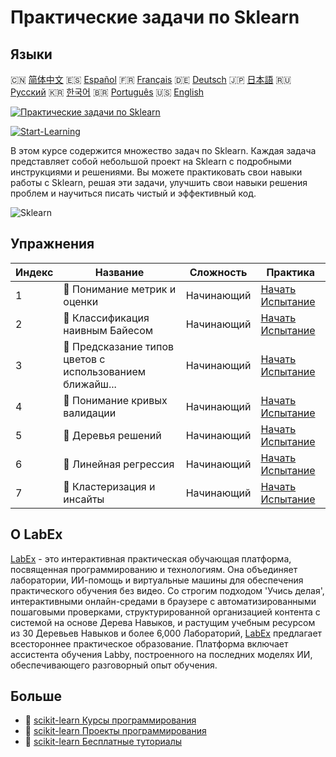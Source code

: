 # Практические задачи по Sklearn

## Языки

🇨🇳 [简体中文](README_zh.md) 🇪🇸 [Español](README_es.md) 🇫🇷 [Français](README_fr.md) 🇩🇪 [Deutsch](README_de.md) 🇯🇵 [日本語](README_ja.md) 🇷🇺 [Русский](README_ru.md) 🇰🇷 [한국어](README_ko.md) 🇧🇷 [Português](README_pt.md) 🇺🇸 [English](README.md) 

[![Практические задачи по Sklearn](https://cover-creator.labex.io/sklearn-practice-challenges.png?lang=ru)](https://labex.io/ru/courses/sklearn-practice-challenges)

[![Start-Learning](https://img.shields.io/badge/Start-Learning-whitesmoke?style=for-the-badge)](https://labex.io/ru/courses/sklearn-practice-challenges)

В этом курсе содержится множество задач по Sklearn. Каждая задача представляет собой небольшой проект на Sklearn с подробными инструкциями и решениями. Вы можете практиковать свои навыки работы с Sklearn, решая эти задачи, улучшить свои навыки решения проблем и научиться писать чистый и эффективный код.

![Sklearn](https://img.shields.io/badge/Sklearn-whitesmoke?style=for-the-badge&logo=sklearn)


## Упражнения

|   Индекс | Название                                                  | Сложность   | Практика                                                                                                                                                                 |
|----------|-----------------------------------------------------------|-------------|--------------------------------------------------------------------------------------------------------------------------------------------------------------------------|
|        1 | 🎯  Понимание метрик и оценки                             | Начинающий  | <a target='_blank' href='https://labex.io/ru/labs/python-understanding-metrics-and-scoring-185172?course=sklearn-practice-challenges'>Начать Испытание</a>               |
|        2 | 🎯  Классификация наивным Байесом                         | Начинающий  | <a target='_blank' href='https://labex.io/ru/labs/python-naive-bayes-classification-250427?course=sklearn-practice-challenges'>Начать Испытание</a>                      |
|        3 | 🎯  Предсказание типов цветов с использованием ближайш... | Начинающий  | <a target='_blank' href='https://labex.io/ru/labs/sklearn-predicting-flower-types-with-nearest-neighbors-256147?course=sklearn-practice-challenges'>Начать Испытание</a> |
|        4 | 🎯  Понимание кривых валидации                            | Начинающий  | <a target='_blank' href='https://labex.io/ru/labs/python-understanding-validation-curves-106940?course=sklearn-practice-challenges'>Начать Испытание</a>                 |
|        5 | 🎯  Деревья решений                                       | Начинающий  | <a target='_blank' href='https://labex.io/ru/labs/python-decision-trees-92597?course=sklearn-practice-challenges'>Начать Испытание</a>                                   |
|        6 | 🎯  Линейная регрессия                                    | Начинающий  | <a target='_blank' href='https://labex.io/ru/labs/python-linear-regression-185171?course=sklearn-practice-challenges'>Начать Испытание</a>                               |
|        7 | 🎯  Кластеризация и инсайты                               | Начинающий  | <a target='_blank' href='https://labex.io/ru/labs/python-clustering-and-insights-198286?course=sklearn-practice-challenges'>Начать Испытание</a>                         |

## О LabEx

[LabEx](https://labex.io) - это интерактивная практическая обучающая платформа, посвященная программированию и технологиям. Она объединяет лаборатории, ИИ-помощь и виртуальные машины для обеспечения практического обучения без видео. Со строгим подходом 'Учись делая', интерактивными онлайн-средами в браузере с автоматизированными пошаговыми проверками, структурированной организацией контента с системой на основе Дерева Навыков, и растущим учебным ресурсом из 30 Деревьев Навыков и более 6,000 Лабораторий, [LabEx](https://labex.io) предлагает всестороннее практическое образование. Платформа включает ассистента обучения Labby, построенного на последних моделях ИИ, обеспечивающего разговорный опыт обучения.

## Больше

- 🔗 [scikit-learn Курсы программирования](https://github.com/labex-labs/awesome-programming-courses)
- 🔗 [scikit-learn Проекты программирования](https://github.com/labex-labs/awesome-programming-projects)
- 🔗 [scikit-learn Бесплатные туториалы](https://github.com/labex-labs/sklearn-free-tutorials)

